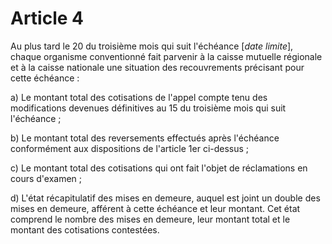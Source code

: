 # Article 4

Au plus tard le 20 du troisième mois qui suit l'échéance [*date limite*], chaque organisme conventionné fait parvenir à la caisse mutuelle régionale et à la caisse nationale une situation des recouvrements précisant pour cette échéance :

a) Le montant total des cotisations de l'appel compte tenu des modifications devenues définitives au 15 du troisième mois qui suit l'échéance ;

b) Le montant total des reversements effectués après l'échéance conformément aux dispositions de l'article 1er ci-dessus ;

c) Le montant total des cotisations qui ont fait l'objet de réclamations en cours d'examen ;

d) L'état récapitulatif des mises en demeure, auquel est joint un double des mises en demeure, afférent à cette échéance et leur montant. Cet état comprend le nombre des mises en demeure, leur montant total et le montant des cotisations contestées.

